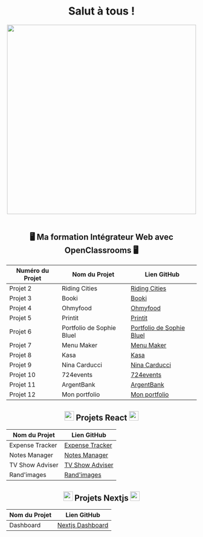 <h1 align="center">Salut à tous !</h1>
<div align="center">
  <img src="https://user-images.githubusercontent.com/74038190/212748842-9fcbad5b-6173-4175-8a61-521f3dbb7514.gif" width="500">
</div>
<br>
<h2 align="center">🖥 Ma formation Intégrateur Web avec OpenClassrooms 🖥</h2>

| Numéro du Projet | Nom du Projet                         | Lien GitHub                                                   |
|------------------|---------------------------------------|---------------------------------------------------------------|
| Projet 2         | Riding Cities                         | [Riding Cities](https://github.com/Matthieu83600/Riding-Cities)  |
| Projet 3         | Booki                                 | [Booki](https://github.com/Matthieu83600/Booki)          |
| Projet 4         | Ohmyfood                              | [Ohmyfood](https://github.com/Matthieu83600/OhMyFood)       |
| Projet 5         | Printit                               | [Printit](https://github.com/Matthieu83600/Print-It)       |
| Projet 6         | Portfolio de Sophie Bluel             | [Portfolio de Sophie Bluel](https://github.com/Matthieu83600/Portfolio-Sophie-Bluel) |
| Projet 7         | Menu Maker                            | [Menu Maker](https://github.com/Matthieu83600/Menu-Maker)     |
| Projet 8         | Kasa                                  | [Kasa](https://github.com/Matthieu83600/Kasa)           |
| Projet 9         | Nina Carducci                         | [Nina Carducci](https://github.com/Matthieu83600/Nina-Carducci)  |
| Projet 10        | 724events                             | [724events](https://github.com/Matthieu83600/724events)      |
| Projet 11        | ArgentBank                            | [ArgentBank](https://github.com/Matthieu83600/ArgentBank-FrontEnd) |
| Projet 12        | Mon portfolio                         | [Mon portfolio](https://github.com/Matthieu83600/Portfolio)      |

<h2 align="center"><img src="https://user-images.githubusercontent.com/74038190/212257467-871d32b7-e401-42e8-a166-fcfd7baa4c6b.gif" width="25"> Projets React <img src="https://user-images.githubusercontent.com/74038190/212257467-871d32b7-e401-42e8-a166-fcfd7baa4c6b.gif" width="25"></h2>

| Nom du Projet                         | Lien GitHub                                                   |
|---------------------------------------|---------------------------------------------------------------|
| Expense Tracker                       | [Expense Tracker](https://github.com/Matthieu83600/React-expense-tracker) |
| Notes Manager                         | [Notes Manager](https://github.com/Matthieu83600/React-notes-manager) |
| TV Show Adviser                       | [TV Show Adviser](https://github.com/Matthieu83600/TV-Show-Adviser) |
| Rand'images                           | [Rand'images](https://github.com/Matthieu83600/React-rand-images) |   

<h2 align="center"><img src="https://skillicons.dev/icons?i=nextjs" width="25" /> Projets Nextjs <img src="https://skillicons.dev/icons?i=nextjs" width="25" /></h2>

| Nom du Projet                         | Lien GitHub                                                   |
|---------------------------------------|---------------------------------------------------------------|
| Dashboard                             | [Nextjs Dashboard](https://github.com/Matthieu83600/Nextjs-dashboard) |
